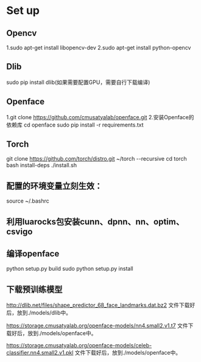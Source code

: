 # Set up

## Opencv
1.sudo apt-get install libopencv-dev
2.sudo apt-get install python-opencv

## Dlib
sudo pip install dlib(如果需要配置GPU，需要自行下载编译)

## Openface
1.git clone https://github.com/cmusatyalab/openface.git 
2.安装Openface的依赖库
cd openface
sudo pip install -r requirements.txt

## Torch
git clone https://github.com/torch/distro.git ~/torch --recursive
cd torch
bash install-deps
./install.sh

## 配置的环境变量立刻生效：
source ~/.bashrc

## 利用luarocks包安装cunn、dpnn、nn、optim、csvigo

## 编译openface
python setup.py build
sudo python setup.py install

## 下载预训练模型
http://dlib.net/files/shape_predictor_68_face_landmarks.dat.bz2 
文件下载好后，放到./models/dlib中。

https://storage.cmusatyalab.org/openface-models/nn4.small2.v1.t7 
文件下载好后，放到./models/openface中。

https://storage.cmusatyalab.org/openface-models/celeb-classifier.nn4.small2.v1.pkl 
文件下载好后，放到./models/openface中。

